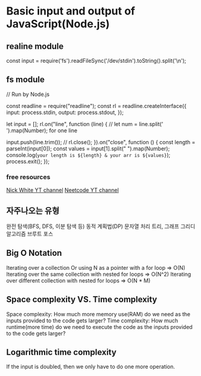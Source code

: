 # Basic input and output of JavaScript(Node.js)

## realine module

const input = require('fs').readFileSync('/dev/stdin').toString().split('\n');

## fs module

// Run by Node.js

const readline = require("readline");
const rl = readline.createInterface({
input: process.stdin,
output: process.stdout,
});

let input = [];
rl.on("line", function (line) {
// let num = line.split(' ').map(Number); for one line

input.push(line.trim());
// rl.close();
}).on("close", function () {
const length = parseInt(input[0]);
const values = input[1].split(" ").map(Number);
console.log(`your length is ${length} & your arr is ${values}`);
process.exit();
});

### free resources

[Nick White YT channel](https://www.youtube.com/channel/UC1fLEeYICmo3O9cUsqIi7HA)
[Neetcode YT channel](https://www.youtube.com/channel/UC_mYaQAE6-71rjSN6CeCA-g)

## 자주나오는 유형

완전 탐색(BFS, DFS, 이분 탐색 등)
동적 계획법(DP)
문자열 처리
트리, 그래프
그리디 알고리즘
브루트 포스

## Big O Notation

Iterating over a collection Or using N as a pointer with a for loop => O(N)
Iterating over the same collection with nested for loops => O(N^2)
Iterating over different collection with nested for loops => O(N * M)

## Space complexity VS. Time complexity

Space complexity: How much more memory use(RAM) do we need as the inputs provided to the code gets larger?
Time complexity: How much runtime(more time) do we need to execute the code as the inputs provided to the code gets larger?

## Logarithmic time complexity

If the input is doubled, then we only have to do one more operation.
